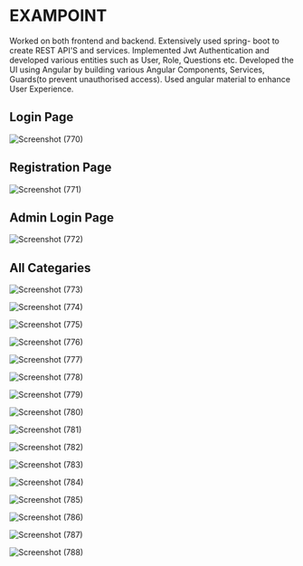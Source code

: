 # EXAMPOINT 
Worked on both frontend and backend. Extensively used spring-
boot to create REST API'S and services. Implemented Jwt
Authentication and developed various entities such as User, Role,
Questions etc. Developed the UI using Angular by building various
Angular Components, Services, Guards(to prevent unauthorised
access). Used angular material to enhance User Experience.
## Login Page
![Screenshot (770)](https://github.com/Amitcoderjava/examportal/assets/141516704/e0ad5b92-ff18-483b-9a9a-8eb92cdb6568)
## Registration Page
![Screenshot (771)](https://github.com/Amitcoderjava/examportal/assets/141516704/fc23bea8-b8e8-4929-b438-2cfbe3f968e9)
## Admin Login Page
![Screenshot (772)](https://github.com/Amitcoderjava/examportal/assets/141516704/98bad797-eac5-4ab5-b62a-2e0348be613a)
## All Categaries
![Screenshot (773)](https://github.com/Amitcoderjava/examportal/assets/141516704/e821cd33-829b-4ce8-9308-d754e6700b1e)

![Screenshot (774)](https://github.com/Amitcoderjava/examportal/assets/141516704/8182a5bf-5ce2-4469-880d-6b44e15d33f7)

![Screenshot (775)](https://github.com/Amitcoderjava/examportal/assets/141516704/968f2cb0-d7e0-48b6-b411-2400bb665940)

![Screenshot (776)](https://github.com/Amitcoderjava/examportal/assets/141516704/b3368a1d-7d35-4116-bb92-718c622cf724)

![Screenshot (777)](https://github.com/Amitcoderjava/examportal/assets/141516704/00b7bc59-9242-4d81-b516-3aad3e47da3b)

![Screenshot (778)](https://github.com/Amitcoderjava/examportal/assets/141516704/5e350bab-0466-4066-bd5d-e0be5c7cb0ce)

![Screenshot (779)](https://github.com/Amitcoderjava/examportal/assets/141516704/0e9ccace-eac8-497c-8fba-61f936bdb2cc)

![Screenshot (780)](https://github.com/Amitcoderjava/examportal/assets/141516704/ddee51b9-869b-4f25-ba95-43297ceebd51)

![Screenshot (781)](https://github.com/Amitcoderjava/examportal/assets/141516704/2473df7c-8892-4ca0-8bef-e706e157f4ee)

![Screenshot (782)](https://github.com/Amitcoderjava/examportal/assets/141516704/dcf29632-3c4a-4199-99e2-f1d8d0e928b6)

![Screenshot (783)](https://github.com/Amitcoderjava/examportal/assets/141516704/b32c8e13-e02a-4e39-a860-058e3aefd254)

![Screenshot (784)](https://github.com/Amitcoderjava/examportal/assets/141516704/4cc81ec9-883c-4c88-a119-0bd42287c4ba)

![Screenshot (785)](https://github.com/Amitcoderjava/examportal/assets/141516704/3dcf99ee-20de-40d3-8199-f08ba31fa127)

![Screenshot (786)](https://github.com/Amitcoderjava/examportal/assets/141516704/399595bd-c9b8-4fbf-bd8f-e155d93ceb64)

![Screenshot (787)](https://github.com/Amitcoderjava/examportal/assets/141516704/b4e0f53f-39e7-4950-9e5b-7dc5a4759d15)

![Screenshot (788)](https://github.com/Amitcoderjava/examportal/assets/141516704/1ae2adf4-13d0-4392-bc20-413c603a580a)
